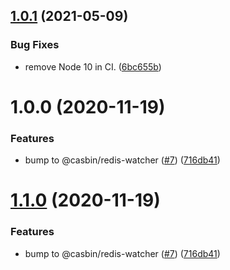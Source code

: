 ## [1.0.1](https://github.com/node-casbin/redis-watcher/compare/v1.0.0...v1.0.1) (2021-05-09)


### Bug Fixes

* remove Node 10 in CI. ([6bc655b](https://github.com/node-casbin/redis-watcher/commit/6bc655b4602e60e00bc10a0ae0b4a55e8f776a89))

# 1.0.0 (2020-11-19)


### Features

* bump to @casbin/redis-watcher ([#7](https://github.com/node-casbin/redis-watcher/issues/7)) ([716db41](https://github.com/node-casbin/redis-watcher/commit/716db41bb1f8671f6941b5735bbbaaf0e9eac92c))

# [1.1.0](https://github.com/node-casbin/redis-watcher/compare/v1.0.0...v1.1.0) (2020-11-19)


### Features

* bump to @casbin/redis-watcher ([#7](https://github.com/node-casbin/redis-watcher/issues/7)) ([716db41](https://github.com/node-casbin/redis-watcher/commit/716db41bb1f8671f6941b5735bbbaaf0e9eac92c))
